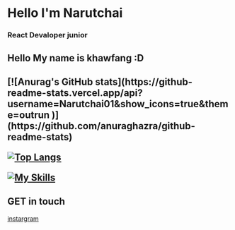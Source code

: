 <h1>Hello I'm Narutchai</h1>
<h3> React Devaloper junior</h3>
<h2> Hello  My name is khawfang :D <h2>
[![Anurag's GitHub stats](https://github-readme-stats.vercel.app/api?username=Narutchai01&show_icons=true&theme=outrun )](https://github.com/anuraghazra/github-readme-stats)

[![Top Langs](https://github-readme-stats.vercel.app/api/top-langs/?username=Narutchai01&show_icons=true&theme=outrun )](https://github.com/anuraghazra/github-readme-stats)



 [![My Skills ](https://skillicons.dev/icons?i=react,js,ts,html,css,git,py,nodejs,unity,figma)](https://skillicons.dev)
## GET in touch
[instargram](https://www.instagram.com/naruaichai.jsx/)


